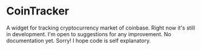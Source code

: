 # CoinTracker
A widget for tracking cryptocurrency market of coinbase.
Right now it's still in development. I'm open to suggestions for any improvement. 
No documentation yet. Sorry! I hope code is self explanatory.
